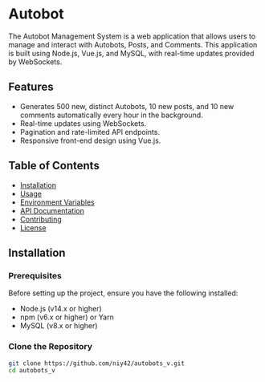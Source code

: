 # Autobot

The Autobot Management System is a web application that allows users to manage and interact with Autobots, Posts, and Comments. This application is built using Node.js, Vue.js, and MySQL, with real-time updates provided by WebSockets.

## Features

- Generates 500 new, distinct Autobots, 10 new posts, and 10 new comments automatically every hour in the background.
- Real-time updates using WebSockets.
- Pagination and rate-limited API endpoints.
- Responsive front-end design using Vue.js.

## Table of Contents

- [Installation](#installation)
- [Usage](#usage)
- [Environment Variables](#environment-variables)
- [API Documentation](#api-documentation)
- [Contributing](#contributing)
- [License](#license)

## Installation

### Prerequisites

Before setting up the project, ensure you have the following installed:

- Node.js (v14.x or higher)
- npm (v6.x or higher) or Yarn
- MySQL (v8.x or higher)

### Clone the Repository

```bash
git clone https://github.com/niy42/autobots_v.git
cd autobots_v
